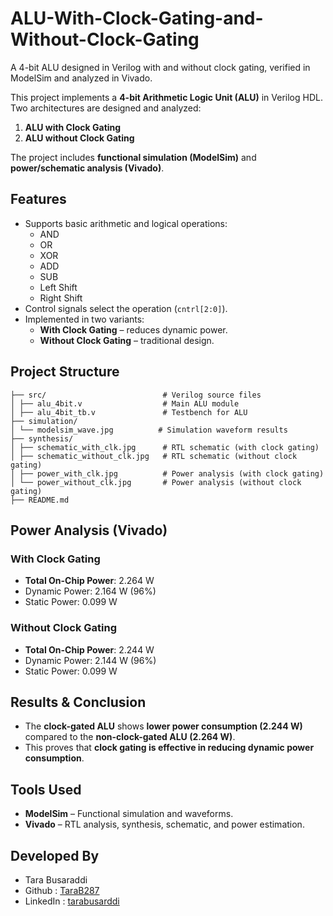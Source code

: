 # ALU-With-Clock-Gating-and-Without-Clock-Gating
A 4-bit ALU designed in Verilog with and without clock gating, verified in ModelSim and analyzed in Vivado.

This project implements a **4-bit Arithmetic Logic Unit (ALU)** in Verilog HDL.  
Two architectures are designed and analyzed:
1. **ALU with Clock Gating**  
2. **ALU without Clock Gating**

The project includes **functional simulation (ModelSim)** and **power/schematic analysis (Vivado)**.

##  Features
- Supports basic arithmetic and logical operations:
  - AND  
  - OR  
  - XOR  
  - ADD  
  - SUB  
  - Left Shift  
  - Right Shift
- Control signals select the operation (`cntrl[2:0]`).
- Implemented in two variants:
  - **With Clock Gating** – reduces dynamic power.  
  - **Without Clock Gating** – traditional design.

## Project Structure
```
├── src/                          # Verilog source files
│ ├── alu_4bit.v                  # Main ALU module
│ ├── alu_4bit_tb.v               # Testbench for ALU
├── simulation/  
│ └── modelsim_wave.jpg          # Simulation waveform results
├── synthesis/
│ ├── schematic_with_clk.jpg      # RTL schematic (with clock gating)
│ ├── schematic_without_clk.jpg   # RTL schematic (without clock gating)
│ ├── power_with_clk.jpg          # Power analysis (with clock gating)
│ └── power_without_clk.jpg       # Power analysis (without clock gating)
├── README.md
```

## Power Analysis (Vivado)
### With Clock Gating
- **Total On-Chip Power**: 2.264 W  
- Dynamic Power: 2.164 W (96%)  
- Static Power: 0.099 W  

### Without Clock Gating
- **Total On-Chip Power**: 2.244 W  
- Dynamic Power: 2.144 W (96%)  
- Static Power: 0.099 W  

## Results & Conclusion
- The **clock-gated ALU** shows **lower power consumption (2.244 W)** compared to the **non-clock-gated ALU (2.264 W)**.  
- This proves that **clock gating is effective in reducing dynamic power consumption**.  

##  Tools Used
- **ModelSim** – Functional simulation and waveforms.  
- **Vivado** – RTL analysis, synthesis, schematic, and power estimation.  

## Developed By 

- Tara Busaraddi
- Github : [TaraB287](https://github.com/TaraB287)
- LinkedIn : [tarabusarddi](https://www.linkedin.com/in/tarabusaraddi/)

  
